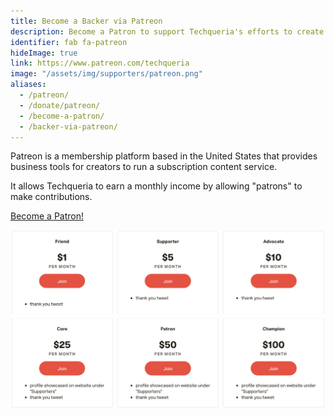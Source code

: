 ```yaml
---
title: Become a Backer via Patreon
description: Become a Patron to support Techqueria's efforts to create the largest community of Latinx professionals in tech.
identifier: fab fa-patreon
hideImage: true
link: https://www.patreon.com/techqueria
image: "/assets/img/supporters/patreon.png"
aliases:
  - /patreon/
  - /donate/patreon/
  - /become-a-patron/
  - /backer-via-patreon/
---
```


Patreon is a membership platform based in the United States that provides business tools for creators to run a subscription content service.

It allows Techqueria to earn a monthly income by allowing "patrons" to make contributions.

<a href="https://www.patreon.com/bePatron?u=14280066" data-patreon-widget-type="become-patron-button">Become a Patron!</a><script async src="https://c6.patreon.com/becomePatronButton.bundle.js"></script>

<img class="lozad u-box-shadow--none" src="/assets/img/donate/patreon/patreon-tiers.png" data-src="/assets/img/donate/patreon/patreon-tiers.png" alt="Patreon Donate Tiers">

